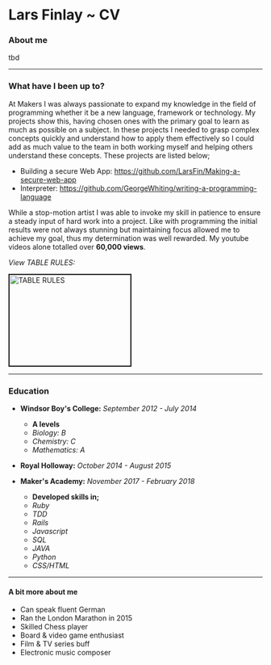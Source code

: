 # Lars Finlay ~ CV

### About me
tbd

---

### What have I been up to?
At Makers I was always passionate to expand my knowledge in the field of programming whether it be a new language, framework or technology. My projects show this, having chosen ones with the primary goal to learn as much as possible on a subject. In these projects I needed to grasp complex concepts quickly and understand how to apply them effectively so I could add as much value to the team in both working myself and helping others understand these concepts. These projects are listed below;

- Building a secure Web App: https://github.com/LarsFin/Making-a-secure-web-app
- Interpreter: https://github.com/GeorgeWhiting/writing-a-programming-language

While a stop-motion artist I was able to invoke my skill in patience to ensure a steady input of hard work into a project. Like with programming the initial results were not always stunning but maintaining focus allowed me to achieve my goal, thus my determination was well rewarded. My youtube videos alone totalled over **60,000 views**.

*View TABLE RULES:*

<a href="https://www.youtube.com/watch?v=kRWGwOxLOaM"
target="blank">
<img src="http://img.youtube.com/vi/kRWGwOxLOaM/0.jpg"
alt="TABLE RULES" width="240" height="180" border="2" >
<a/>

---

### Education
- **Windsor Boy's College:** *September 2012 - July 2014*

  - **A levels**
  - *Biology: B*
  - *Chemistry: C*
  - *Mathematics: A*


- **Royal Holloway:** *October 2014 - August 2015*

- **Maker's Academy:** *November 2017 - February 2018*
  - **Developed skills in;**
  - *Ruby*
  - *TDD*
  - *Rails*
  - *Javascript*
  - *SQL*
  - *JAVA*
  - *Python*
  - *CSS/HTML*

---

#### A bit more about me

- Can speak fluent German
- Ran the London Marathon in 2015
- Skilled Chess player
- Board & video game enthusiast
- Film & TV series buff
- Electronic music composer
